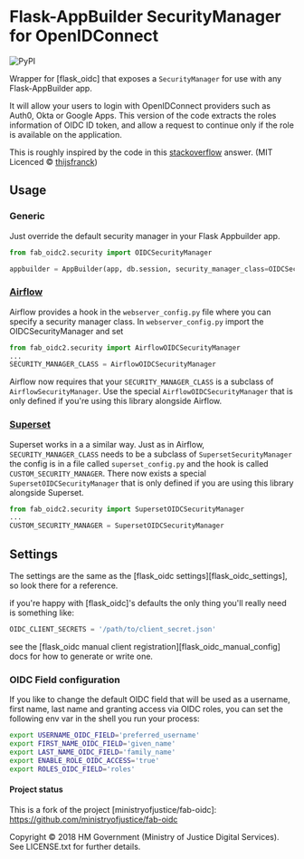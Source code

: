 # Flask-AppBuilder SecurityManager for OpenIDConnect

![PyPI](https://img.shields.io/pypi/v/fab_oidc2?style=flat-square) 

Wrapper for [flask_oidc] that exposes a `SecurityManager` for use with any Flask-AppBuilder app.

It will allow your users to login with OpenIDConnect providers such as Auth0, Okta or Google Apps. This version of the code extracts the roles information of OIDC ID token, and allow a request to continue only if the role is available on the application.

This is roughly inspired by the code in this [stackoverflow](https://stackoverflow.com/a/47787279/44252) answer. (MIT Licenced © [thijsfranck](https://stackoverflow.com/users/8905583/thijsfranck))

## Usage

### Generic

Just override the default security manager in your Flask Appbuilder app.

```python
from fab_oidc2.security import OIDCSecurityManager

appbuilder = AppBuilder(app, db.session, security_manager_class=OIDCSecurityManager)
```

### [Airflow]
Airflow provides a hook in the `webserver_config.py` file where you can specify a security manager class.
In `webserver_config.py` import the OIDCSecurityManager and set
```python
from fab_oidc2.security import AirflowOIDCSecurityManager
...
SECURITY_MANAGER_CLASS = AirflowOIDCSecurityManager
```

Airflow now requires that your `SECURITY_MANAGER_CLASS` is a subclass of `AirflowSecurityManager`.
Use the special `AirflowOIDCSecurityManager` that is only defined if you're using this library alongside Airflow.

### [Superset]
Superset works in a a similar way. Just as in Airflow,
`SECURITY_MANAGER_CLASS` needs to be a subclass of `SupersetSecurityManager`
the config is in a file called `superset_config.py` and the hook is called
`CUSTOM_SECURITY_MANAGER`. There now exists a special
`SupersetOIDCSecurityManager` that is only defined if you are using this
library alongside Superset.

```python
from fab_oidc2.security import SupersetOIDCSecurityManager
...
CUSTOM_SECURITY_MANAGER = SupersetOIDCSecurityManager
```


## Settings
The settings are the same as the [flask_oidc settings][flask_oidc_settings], so look there for a reference.

if you're happy with [flask_oidc]'s defaults the only thing you'll really need is something like:

```python
OIDC_CLIENT_SECRETS = '/path/to/client_secret.json'
```

see the [flask_oidc manual client registration][flask_oidc_manual_config] docs for how to generate or write one.

### OIDC Field configuration

If you like to change the default OIDC field that will be used as a username,
first name, last name and granting access via OIDC roles, you can set the following env var in the shell you run
your process:

```bash
export USERNAME_OIDC_FIELD='preferred_username'
export FIRST_NAME_OIDC_FIELD='given_name'
export LAST_NAME_OIDC_FIELD='family_name'
export ENABLE_ROLE_OIDC_ACCESS='true'
export ROLES_OIDC_FIELD='roles'
```

#### Project status

This is a fork of the project [ministryofjustice/fab-oidc]: https://github.com/ministryofjustice/fab-oidc


Copyright © 2018 HM Government (Ministry of Justice Digital Services). See LICENSE.txt for further details.


[flask_oidc2]: http://flask-oidc.readthedocs.io/en/latest/
[flask_oidc2_settings]: http://flask-oidc2.readthedocs.io/en/latest/#settings-reference
[flask_oidc2_manual_config]: http://flask-oidc2.readthedocs.io/en/latest/#manual-client-registration
[Airflow]: https://airflow.apache.org/
 [Superset]: https://superset.incubator.apache.org/
